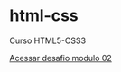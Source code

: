 # html-css
 Curso HTML5-CSS3

 <a href="https://paulobezuoli.github.io/html-css/html-css-modulo02/desafiomodulo02/" target="_blank" rel="external">Acessar desafio modulo 02</a>
